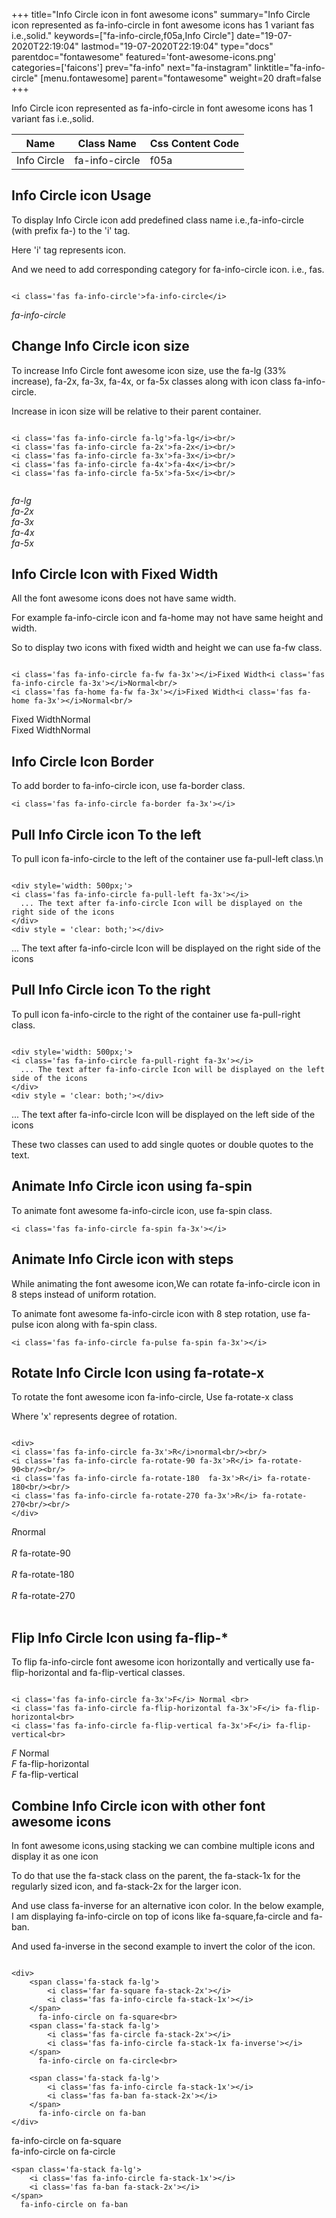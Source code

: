 +++
title="Info Circle icon in font awesome icons"
summary="Info Circle icon represented as fa-info-circle in font awesome icons has 1 variant fas i.e.,solid."
keywords=["fa-info-circle,f05a,Info Circle"]
date="19-07-2020T22:19:04"
lastmod="19-07-2020T22:19:04"
type="docs"
parentdoc="fontawesome"
featured='font-awesome-icons.png'
categories=['faicons']
prev="fa-info"
next="fa-instagram"
linktitle="fa-info-circle"
[menu.fontawesome]
parent="fontawesome"
weight=20
draft=false
+++


Info Circle icon represented as fa-info-circle in font awesome icons has 1 variant fas i.e.,solid.

<div class='table-responsive'><table class='table'><thead><tr><th>Name</th><th>Class Name</th><th>Css Content Code</th></tr></thead><tbody><tr><td>Info Circle</td><td>fa-info-circle</td><td>f05a</td></tr></tbody></table></div>



## Info Circle icon Usage

To display Info Circle icon add predefined class name i.e.,fa-info-circle (with prefix fa-) to the 'i' tag.

Here 'i' tag represents icon.

And we need to add corresponding category for fa-info-circle icon. i.e., fas.


```

<i class='fas fa-info-circle'>fa-info-circle</i>
```

<i class='fas fa-info-circle'>fa-info-circle</i>




## Change Info Circle icon size
To increase Info Circle font awesome icon size, use the fa-lg (33% increase), fa-2x, fa-3x, fa-4x, or fa-5x classes along with icon class fa-info-circle.

Increase in icon size will be relative to their parent container. 

```

<i class='fas fa-info-circle fa-lg'>fa-lg</i><br/>
<i class='fas fa-info-circle fa-2x'>fa-2x</i><br/>
<i class='fas fa-info-circle fa-3x'>fa-3x</i><br/>
<i class='fas fa-info-circle fa-4x'>fa-4x</i><br/>
<i class='fas fa-info-circle fa-5x'>fa-5x</i><br/>
            
```

<i class='fas fa-info-circle fa-lg'>fa-lg</i><br/>
<i class='fas fa-info-circle fa-2x'>fa-2x</i><br/>
<i class='fas fa-info-circle fa-3x'>fa-3x</i><br/>
<i class='fas fa-info-circle fa-4x'>fa-4x</i><br/>
<i class='fas fa-info-circle fa-5x'>fa-5x</i><br/>
            



## Info Circle Icon with Fixed Width 

All the font awesome icons does not have same width.

For example fa-info-circle icon and fa-home may not have same height and width.

So to display two icons with fixed width and height we can use fa-fw class.


```

<i class='fas fa-info-circle fa-fw fa-3x'></i>Fixed Width<i class='fas fa-info-circle fa-3x'></i>Normal<br/>
<i class='fas fa-home fa-fw fa-3x'></i>Fixed Width<i class='fas fa-home fa-3x'></i>Normal<br/>
```

<i class='fas fa-info-circle fa-fw fa-3x'></i>Fixed Width<i class='fas fa-info-circle fa-3x'></i>Normal<br/>
<i class='fas fa-home fa-fw fa-3x'></i>Fixed Width<i class='fas fa-home fa-3x'></i>Normal<br/>



## Info Circle Icon Border 

To add border to fa-info-circle icon, use fa-border class.


```
<i class='fas fa-info-circle fa-border fa-3x'></i>

```
<i class='fas fa-info-circle fa-border fa-3x'></i>





## Pull Info Circle icon To the left

To pull icon fa-info-circle to the left of the container use fa-pull-left class.\n

```

<div style='width: 500px;'>
<i class='fas fa-info-circle fa-pull-left fa-3x'></i>
  ... The text after fa-info-circle Icon will be displayed on the right side of the icons
</div>
<div style = 'clear: both;'></div>
```

<div style='width: 500px;'>
<i class='fas fa-info-circle fa-pull-left fa-3x'></i>
  ... The text after fa-info-circle Icon will be displayed on the right side of the icons
</div>
<div style = 'clear: both;'></div>




## Pull Info Circle icon To the right
To pull icon fa-info-circle to the right of the container use fa-pull-right class.

```

<div style='width: 500px;'>
<i class='fas fa-info-circle fa-pull-right fa-3x'></i>
  ... The text after fa-info-circle Icon will be displayed on the left side of the icons
</div>
<div style = 'clear: both;'></div>
```

<div style='width: 500px;'>
<i class='fas fa-info-circle fa-pull-right fa-3x'></i>
  ... The text after fa-info-circle Icon will be displayed on the left side of the icons
</div>
<div style = 'clear: both;'></div>

These two classes can used to add single quotes or double quotes to the text.


## Animate Info Circle icon using fa-spin
To animate font awesome fa-info-circle icon, use fa-spin class.

```
<i class='fas fa-info-circle fa-spin fa-3x'></i>
```
<i class='fas fa-info-circle fa-spin fa-3x'></i>




## Animate Info Circle icon with steps
While animating the font awesome icon,We can rotate fa-info-circle icon in 8 steps instead of uniform rotation.

To animate font awesome fa-info-circle icon with 8 step rotation, use fa-pulse icon along with fa-spin class.


```
<i class='fas fa-info-circle fa-pulse fa-spin fa-3x'></i>

```
<i class='fas fa-info-circle fa-pulse fa-spin fa-3x'></i>





## Rotate Info Circle Icon using fa-rotate-x
To rotate the font awesome icon fa-info-circle, Use fa-rotate-x class

Where 'x' represents degree of rotation.


```

<div>
<i class='fas fa-info-circle fa-3x'>R</i>normal<br/><br/>
<i class='fas fa-info-circle fa-rotate-90 fa-3x'>R</i> fa-rotate-90<br/><br/> 
<i class='fas fa-info-circle fa-rotate-180  fa-3x'>R</i> fa-rotate-180<br/><br/> 
<i class='fas fa-info-circle fa-rotate-270 fa-3x'>R</i> fa-rotate-270<br/><br/>
</div>
```

<div>
<i class='fas fa-info-circle fa-3x'>R</i>normal<br/><br/>
<i class='fas fa-info-circle fa-rotate-90 fa-3x'>R</i> fa-rotate-90<br/><br/> 
<i class='fas fa-info-circle fa-rotate-180  fa-3x'>R</i> fa-rotate-180<br/><br/> 
<i class='fas fa-info-circle fa-rotate-270 fa-3x'>R</i> fa-rotate-270<br/><br/>
</div>




## Flip Info Circle Icon using fa-flip-*
To flip fa-info-circle font awesome icon horizontally and vertically use fa-flip-horizontal and fa-flip-vertical classes. 

```

<i class='fas fa-info-circle fa-3x'>F</i> Normal <br>
<i class='fas fa-info-circle fa-flip-horizontal fa-3x'>F</i> fa-flip-horizontal<br>
<i class='fas fa-info-circle fa-flip-vertical fa-3x'>F</i> fa-flip-vertical<br>
```

<i class='fas fa-info-circle fa-3x'>F</i> Normal <br>
<i class='fas fa-info-circle fa-flip-horizontal fa-3x'>F</i> fa-flip-horizontal<br>
<i class='fas fa-info-circle fa-flip-vertical fa-3x'>F</i> fa-flip-vertical<br>




## Combine Info Circle icon with other font awesome icons
In font awesome icons,using stacking we can combine multiple icons and display it as one icon 

To do that use the fa-stack class on the parent, the fa-stack-1x for the regularly sized icon, and fa-stack-2x for the larger icon.

And use class fa-inverse for an alternative icon color. 
In the below example, I am displaying fa-info-circle on top of icons like fa-square,fa-circle and fa-ban.

And used fa-inverse in the second example to invert the color of the icon.

```

<div>
    <span class='fa-stack fa-lg'>
        <i class='far fa-square fa-stack-2x'></i>
        <i class='fas fa-info-circle fa-stack-1x'></i>
    </span>
      fa-info-circle on fa-square<br>
    <span class='fa-stack fa-lg'>
        <i class='fas fa-circle fa-stack-2x'></i>
        <i class='fas fa-info-circle fa-stack-1x fa-inverse'></i>
    </span>
      fa-info-circle on fa-circle<br>

    <span class='fa-stack fa-lg'>
        <i class='fas fa-info-circle fa-stack-1x'></i>
        <i class='fas fa-ban fa-stack-2x'></i>
    </span>
      fa-info-circle on fa-ban
</div>
```

<div>
    <span class='fa-stack fa-lg'>
        <i class='far fa-square fa-stack-2x'></i>
        <i class='fas fa-info-circle fa-stack-1x'></i>
    </span>
      fa-info-circle on fa-square<br>
    <span class='fa-stack fa-lg'>
        <i class='fas fa-circle fa-stack-2x'></i>
        <i class='fas fa-info-circle fa-stack-1x fa-inverse'></i>
    </span>
      fa-info-circle on fa-circle<br>

    <span class='fa-stack fa-lg'>
        <i class='fas fa-info-circle fa-stack-1x'></i>
        <i class='fas fa-ban fa-stack-2x'></i>
    </span>
      fa-info-circle on fa-ban
</div>






